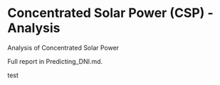 # Concentrated Solar Power (CSP) - Analysis

Analysis of Concentrated Solar Power

Full report in Predicting_DNI.md.

test
